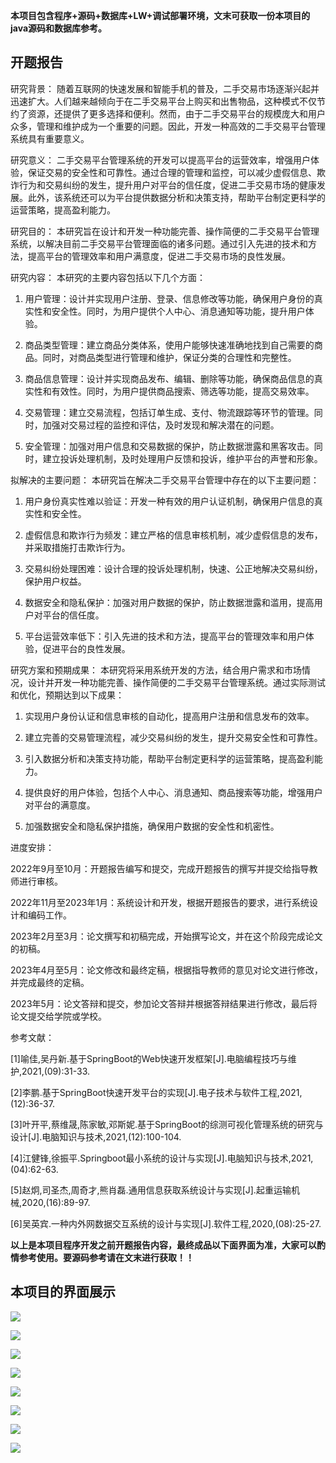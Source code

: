 ****本项目包含程序+源码+数据库+LW+调试部署环境，文末可获取一份本项目的java源码和数据库参考。****

## ******开题报告******

研究背景：
随着互联网的快速发展和智能手机的普及，二手交易市场逐渐兴起并迅速扩大。人们越来越倾向于在二手交易平台上购买和出售物品，这种模式不仅节约了资源，还提供了更多选择和便利。然而，由于二手交易平台的规模庞大和用户众多，管理和维护成为一个重要的问题。因此，开发一种高效的二手交易平台管理系统具有重要意义。

研究意义：
二手交易平台管理系统的开发可以提高平台的运营效率，增强用户体验，保证交易的安全性和可靠性。通过合理的管理和监控，可以减少虚假信息、欺诈行为和交易纠纷的发生，提升用户对平台的信任度，促进二手交易市场的健康发展。此外，该系统还可以为平台提供数据分析和决策支持，帮助平台制定更科学的运营策略，提高盈利能力。

研究目的：
本研究旨在设计和开发一种功能完善、操作简便的二手交易平台管理系统，以解决目前二手交易平台管理面临的诸多问题。通过引入先进的技术和方法，提高平台的管理效率和用户满意度，促进二手交易市场的良性发展。

研究内容： 本研究的主要内容包括以下几个方面：

  1. 用户管理：设计并实现用户注册、登录、信息修改等功能，确保用户身份的真实性和安全性。同时，为用户提供个人中心、消息通知等功能，提升用户体验。

  2. 商品类型管理：建立商品分类体系，使用户能够快速准确地找到自己需要的商品。同时，对商品类型进行管理和维护，保证分类的合理性和完整性。

  3. 商品信息管理：设计并实现商品发布、编辑、删除等功能，确保商品信息的真实性和有效性。同时，为用户提供商品搜索、筛选等功能，提高交易效率。

  4. 交易管理：建立交易流程，包括订单生成、支付、物流跟踪等环节的管理。同时，加强对交易过程的监控和评估，及时发现和解决潜在的问题。

  5. 安全管理：加强对用户信息和交易数据的保护，防止数据泄露和黑客攻击。同时，建立投诉处理机制，及时处理用户反馈和投诉，维护平台的声誉和形象。

拟解决的主要问题： 本研究旨在解决二手交易平台管理中存在的以下主要问题：

  1. 用户身份真实性难以验证：开发一种有效的用户认证机制，确保用户信息的真实性和安全性。

  2. 虚假信息和欺诈行为频发：建立严格的信息审核机制，减少虚假信息的发布，并采取措施打击欺诈行为。

  3. 交易纠纷处理困难：设计合理的投诉处理机制，快速、公正地解决交易纠纷，保护用户权益。

  4. 数据安全和隐私保护：加强对用户数据的保护，防止数据泄露和滥用，提高用户对平台的信任度。

  5. 平台运营效率低下：引入先进的技术和方法，提高平台的管理效率和用户体验，促进平台的良性发展。

研究方案和预期成果：
本研究将采用系统开发的方法，结合用户需求和市场情况，设计并开发一种功能完善、操作简便的二手交易平台管理系统。通过实际测试和优化，预期达到以下成果：

  1. 实现用户身份认证和信息审核的自动化，提高用户注册和信息发布的效率。

  2. 建立完善的交易管理流程，减少交易纠纷的发生，提升交易安全性和可靠性。

  3. 引入数据分析和决策支持功能，帮助平台制定更科学的运营策略，提高盈利能力。

  4. 提供良好的用户体验，包括个人中心、消息通知、商品搜索等功能，增强用户对平台的满意度。

  5. 加强数据安全和隐私保护措施，确保用户数据的安全性和机密性。

进度安排：

2022年9月至10月：开题报告编写和提交，完成开题报告的撰写并提交给指导教师进行审核。

2022年11月至2023年1月：系统设计和开发，根据开题报告的要求，进行系统设计和编码工作。

2023年2月至3月：论文撰写和初稿完成，开始撰写论文，并在这个阶段完成论文的初稿。

2023年4月至5月：论文修改和最终定稿，根据指导教师的意见对论文进行修改，并完成最终的定稿。

2023年5月：论文答辩和提交，参加论文答辩并根据答辩结果进行修改，最后将论文提交给学院或学校。

参考文献：

[1]喻佳,吴丹新.基于SpringBoot的Web快速开发框架[J].电脑编程技巧与维护,2021,(09):31-33.

[2]李鹏.基于SpringBoot快速开发平台的实现[J].电子技术与软件工程,2021,(12):36-37.

[3]叶开平,蔡维晟,陈家敏,邓斯妮.基于SpringBoot的综测可视化管理系统的研究与设计[J].电脑知识与技术,2021,(12):100-104.

[4]江健锋,徐振平.Springboot最小系统的设计与实现[J].电脑知识与技术,2021,(04):62-63.

[5]赵炯,司圣杰,周奇才,熊肖磊.通用信息获取系统设计与实现[J].起重运输机械,2020,(16):89-97.

[6]吴英宾.一种内外网数据交互系统的设计与实现[J].软件工程,2020,(08):25-27.

****以上是本项目程序开发之前开题报告内容，最终成品以下面界面为准，大家可以酌情参考使用。要源码参考请在文末进行获取！！****

## ******本项目的界面展示******

![](./res/3432b66bf1ad44adadc0a512d154a857.png)

![](./res/c4ecfd0ea4574c8788d3310023a0930f.png)

![](./res/a70b3b08b5524f5e818f64f5bf02824f.png)

![](./res/e34ca4d1f9174dd59bd67b8a2eaa57cb.png)

![](./res/a16e3d48ff1849e3a6b18b7e55d16a26.png)

![](./res/6ede822cd29a44f9b7e78abf14ec404a.png)

![](./res/b29d50218951463db87e7c416e009c46.png)

![](./res/4ccdc9e1d59b4f758c1d3839ccd4d643.png)

